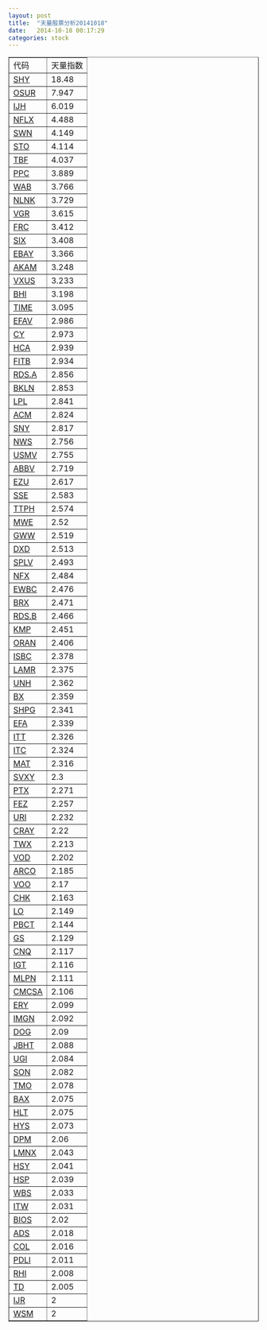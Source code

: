 ```yaml
---
layout: post
title:  "天量股票分析20141018"
date:   2014-10-18 00:17:29
categories: stock
---
```

<table border="1">
 <tr>
 <td>代码</td>
 <td>天量指数</td>
</tr>
  <tr><td><a href="http://stock.finance.sina.com.cn/usstock/quotes/SHY.html" target="_blank">SHY</a></td><td>18.48</td></tr>
  <tr><td><a href="http://stock.finance.sina.com.cn/usstock/quotes/OSUR.html" target="_blank">OSUR</a></td><td>7.947</td></tr>
  <tr><td><a href="http://stock.finance.sina.com.cn/usstock/quotes/IJH.html" target="_blank">IJH</a></td><td>6.019</td></tr>
  <tr><td><a href="http://stock.finance.sina.com.cn/usstock/quotes/NFLX.html" target="_blank">NFLX</a></td><td>4.488</td></tr>
  <tr><td><a href="http://stock.finance.sina.com.cn/usstock/quotes/SWN.html" target="_blank">SWN</a></td><td>4.149</td></tr>
  <tr><td><a href="http://stock.finance.sina.com.cn/usstock/quotes/STO.html" target="_blank">STO</a></td><td>4.114</td></tr>
  <tr><td><a href="http://stock.finance.sina.com.cn/usstock/quotes/TBF.html" target="_blank">TBF</a></td><td>4.037</td></tr>
  <tr><td><a href="http://stock.finance.sina.com.cn/usstock/quotes/PPC.html" target="_blank">PPC</a></td><td>3.889</td></tr>
  <tr><td><a href="http://stock.finance.sina.com.cn/usstock/quotes/WAB.html" target="_blank">WAB</a></td><td>3.766</td></tr>
  <tr><td><a href="http://stock.finance.sina.com.cn/usstock/quotes/NLNK.html" target="_blank">NLNK</a></td><td>3.729</td></tr>
  <tr><td><a href="http://stock.finance.sina.com.cn/usstock/quotes/VGR.html" target="_blank">VGR</a></td><td>3.615</td></tr>
  <tr><td><a href="http://stock.finance.sina.com.cn/usstock/quotes/FRC.html" target="_blank">FRC</a></td><td>3.412</td></tr>
  <tr><td><a href="http://stock.finance.sina.com.cn/usstock/quotes/SIX.html" target="_blank">SIX</a></td><td>3.408</td></tr>
  <tr><td><a href="http://stock.finance.sina.com.cn/usstock/quotes/EBAY.html" target="_blank">EBAY</a></td><td>3.366</td></tr>
  <tr><td><a href="http://stock.finance.sina.com.cn/usstock/quotes/AKAM.html" target="_blank">AKAM</a></td><td>3.248</td></tr>
  <tr><td><a href="http://stock.finance.sina.com.cn/usstock/quotes/VXUS.html" target="_blank">VXUS</a></td><td>3.233</td></tr>
  <tr><td><a href="http://stock.finance.sina.com.cn/usstock/quotes/BHI.html" target="_blank">BHI</a></td><td>3.198</td></tr>
  <tr><td><a href="http://stock.finance.sina.com.cn/usstock/quotes/TIME.html" target="_blank">TIME</a></td><td>3.095</td></tr>
  <tr><td><a href="http://stock.finance.sina.com.cn/usstock/quotes/EFAV.html" target="_blank">EFAV</a></td><td>2.986</td></tr>
  <tr><td><a href="http://stock.finance.sina.com.cn/usstock/quotes/CY.html" target="_blank">CY</a></td><td>2.973</td></tr>
  <tr><td><a href="http://stock.finance.sina.com.cn/usstock/quotes/HCA.html" target="_blank">HCA</a></td><td>2.939</td></tr>
  <tr><td><a href="http://stock.finance.sina.com.cn/usstock/quotes/FITB.html" target="_blank">FITB</a></td><td>2.934</td></tr>
  <tr><td><a href="http://stock.finance.sina.com.cn/usstock/quotes/RDS.A.html" target="_blank">RDS.A</a></td><td>2.856</td></tr>
  <tr><td><a href="http://stock.finance.sina.com.cn/usstock/quotes/BKLN.html" target="_blank">BKLN</a></td><td>2.853</td></tr>
  <tr><td><a href="http://stock.finance.sina.com.cn/usstock/quotes/LPL.html" target="_blank">LPL</a></td><td>2.841</td></tr>
  <tr><td><a href="http://stock.finance.sina.com.cn/usstock/quotes/ACM.html" target="_blank">ACM</a></td><td>2.824</td></tr>
  <tr><td><a href="http://stock.finance.sina.com.cn/usstock/quotes/SNY.html" target="_blank">SNY</a></td><td>2.817</td></tr>
  <tr><td><a href="http://stock.finance.sina.com.cn/usstock/quotes/NWS.html" target="_blank">NWS</a></td><td>2.756</td></tr>
  <tr><td><a href="http://stock.finance.sina.com.cn/usstock/quotes/USMV.html" target="_blank">USMV</a></td><td>2.755</td></tr>
  <tr><td><a href="http://stock.finance.sina.com.cn/usstock/quotes/ABBV.html" target="_blank">ABBV</a></td><td>2.719</td></tr>
  <tr><td><a href="http://stock.finance.sina.com.cn/usstock/quotes/EZU.html" target="_blank">EZU</a></td><td>2.617</td></tr>
  <tr><td><a href="http://stock.finance.sina.com.cn/usstock/quotes/SSE.html" target="_blank">SSE</a></td><td>2.583</td></tr>
  <tr><td><a href="http://stock.finance.sina.com.cn/usstock/quotes/TTPH.html" target="_blank">TTPH</a></td><td>2.574</td></tr>
  <tr><td><a href="http://stock.finance.sina.com.cn/usstock/quotes/MWE.html" target="_blank">MWE</a></td><td>2.52</td></tr>
  <tr><td><a href="http://stock.finance.sina.com.cn/usstock/quotes/GWW.html" target="_blank">GWW</a></td><td>2.519</td></tr>
  <tr><td><a href="http://stock.finance.sina.com.cn/usstock/quotes/DXD.html" target="_blank">DXD</a></td><td>2.513</td></tr>
  <tr><td><a href="http://stock.finance.sina.com.cn/usstock/quotes/SPLV.html" target="_blank">SPLV</a></td><td>2.493</td></tr>
  <tr><td><a href="http://stock.finance.sina.com.cn/usstock/quotes/NFX.html" target="_blank">NFX</a></td><td>2.484</td></tr>
  <tr><td><a href="http://stock.finance.sina.com.cn/usstock/quotes/EWBC.html" target="_blank">EWBC</a></td><td>2.476</td></tr>
  <tr><td><a href="http://stock.finance.sina.com.cn/usstock/quotes/BRX.html" target="_blank">BRX</a></td><td>2.471</td></tr>
  <tr><td><a href="http://stock.finance.sina.com.cn/usstock/quotes/RDS.B.html" target="_blank">RDS.B</a></td><td>2.466</td></tr>
  <tr><td><a href="http://stock.finance.sina.com.cn/usstock/quotes/KMP.html" target="_blank">KMP</a></td><td>2.451</td></tr>
  <tr><td><a href="http://stock.finance.sina.com.cn/usstock/quotes/ORAN.html" target="_blank">ORAN</a></td><td>2.406</td></tr>
  <tr><td><a href="http://stock.finance.sina.com.cn/usstock/quotes/ISBC.html" target="_blank">ISBC</a></td><td>2.378</td></tr>
  <tr><td><a href="http://stock.finance.sina.com.cn/usstock/quotes/LAMR.html" target="_blank">LAMR</a></td><td>2.375</td></tr>
  <tr><td><a href="http://stock.finance.sina.com.cn/usstock/quotes/UNH.html" target="_blank">UNH</a></td><td>2.362</td></tr>
  <tr><td><a href="http://stock.finance.sina.com.cn/usstock/quotes/BX.html" target="_blank">BX</a></td><td>2.359</td></tr>
  <tr><td><a href="http://stock.finance.sina.com.cn/usstock/quotes/SHPG.html" target="_blank">SHPG</a></td><td>2.341</td></tr>
  <tr><td><a href="http://stock.finance.sina.com.cn/usstock/quotes/EFA.html" target="_blank">EFA</a></td><td>2.339</td></tr>
  <tr><td><a href="http://stock.finance.sina.com.cn/usstock/quotes/ITT.html" target="_blank">ITT</a></td><td>2.326</td></tr>
  <tr><td><a href="http://stock.finance.sina.com.cn/usstock/quotes/ITC.html" target="_blank">ITC</a></td><td>2.324</td></tr>
  <tr><td><a href="http://stock.finance.sina.com.cn/usstock/quotes/MAT.html" target="_blank">MAT</a></td><td>2.316</td></tr>
  <tr><td><a href="http://stock.finance.sina.com.cn/usstock/quotes/SVXY.html" target="_blank">SVXY</a></td><td>2.3</td></tr>
  <tr><td><a href="http://stock.finance.sina.com.cn/usstock/quotes/PTX.html" target="_blank">PTX</a></td><td>2.271</td></tr>
  <tr><td><a href="http://stock.finance.sina.com.cn/usstock/quotes/FEZ.html" target="_blank">FEZ</a></td><td>2.257</td></tr>
  <tr><td><a href="http://stock.finance.sina.com.cn/usstock/quotes/URI.html" target="_blank">URI</a></td><td>2.232</td></tr>
  <tr><td><a href="http://stock.finance.sina.com.cn/usstock/quotes/CRAY.html" target="_blank">CRAY</a></td><td>2.22</td></tr>
  <tr><td><a href="http://stock.finance.sina.com.cn/usstock/quotes/TWX.html" target="_blank">TWX</a></td><td>2.213</td></tr>
  <tr><td><a href="http://stock.finance.sina.com.cn/usstock/quotes/VOD.html" target="_blank">VOD</a></td><td>2.202</td></tr>
  <tr><td><a href="http://stock.finance.sina.com.cn/usstock/quotes/ARCO.html" target="_blank">ARCO</a></td><td>2.185</td></tr>
  <tr><td><a href="http://stock.finance.sina.com.cn/usstock/quotes/VOO.html" target="_blank">VOO</a></td><td>2.17</td></tr>
  <tr><td><a href="http://stock.finance.sina.com.cn/usstock/quotes/CHK.html" target="_blank">CHK</a></td><td>2.163</td></tr>
  <tr><td><a href="http://stock.finance.sina.com.cn/usstock/quotes/LO.html" target="_blank">LO</a></td><td>2.149</td></tr>
  <tr><td><a href="http://stock.finance.sina.com.cn/usstock/quotes/PBCT.html" target="_blank">PBCT</a></td><td>2.144</td></tr>
  <tr><td><a href="http://stock.finance.sina.com.cn/usstock/quotes/GS.html" target="_blank">GS</a></td><td>2.129</td></tr>
  <tr><td><a href="http://stock.finance.sina.com.cn/usstock/quotes/CNQ.html" target="_blank">CNQ</a></td><td>2.117</td></tr>
  <tr><td><a href="http://stock.finance.sina.com.cn/usstock/quotes/IGT.html" target="_blank">IGT</a></td><td>2.116</td></tr>
  <tr><td><a href="http://stock.finance.sina.com.cn/usstock/quotes/MLPN.html" target="_blank">MLPN</a></td><td>2.111</td></tr>
  <tr><td><a href="http://stock.finance.sina.com.cn/usstock/quotes/CMCSA.html" target="_blank">CMCSA</a></td><td>2.106</td></tr>
  <tr><td><a href="http://stock.finance.sina.com.cn/usstock/quotes/ERY.html" target="_blank">ERY</a></td><td>2.099</td></tr>
  <tr><td><a href="http://stock.finance.sina.com.cn/usstock/quotes/IMGN.html" target="_blank">IMGN</a></td><td>2.092</td></tr>
  <tr><td><a href="http://stock.finance.sina.com.cn/usstock/quotes/DOG.html" target="_blank">DOG</a></td><td>2.09</td></tr>
  <tr><td><a href="http://stock.finance.sina.com.cn/usstock/quotes/JBHT.html" target="_blank">JBHT</a></td><td>2.088</td></tr>
  <tr><td><a href="http://stock.finance.sina.com.cn/usstock/quotes/UGI.html" target="_blank">UGI</a></td><td>2.084</td></tr>
  <tr><td><a href="http://stock.finance.sina.com.cn/usstock/quotes/SON.html" target="_blank">SON</a></td><td>2.082</td></tr>
  <tr><td><a href="http://stock.finance.sina.com.cn/usstock/quotes/TMO.html" target="_blank">TMO</a></td><td>2.078</td></tr>
  <tr><td><a href="http://stock.finance.sina.com.cn/usstock/quotes/BAX.html" target="_blank">BAX</a></td><td>2.075</td></tr>
  <tr><td><a href="http://stock.finance.sina.com.cn/usstock/quotes/HLT.html" target="_blank">HLT</a></td><td>2.075</td></tr>
  <tr><td><a href="http://stock.finance.sina.com.cn/usstock/quotes/HYS.html" target="_blank">HYS</a></td><td>2.073</td></tr>
  <tr><td><a href="http://stock.finance.sina.com.cn/usstock/quotes/DPM.html" target="_blank">DPM</a></td><td>2.06</td></tr>
  <tr><td><a href="http://stock.finance.sina.com.cn/usstock/quotes/LMNX.html" target="_blank">LMNX</a></td><td>2.043</td></tr>
  <tr><td><a href="http://stock.finance.sina.com.cn/usstock/quotes/HSY.html" target="_blank">HSY</a></td><td>2.041</td></tr>
  <tr><td><a href="http://stock.finance.sina.com.cn/usstock/quotes/HSP.html" target="_blank">HSP</a></td><td>2.039</td></tr>
  <tr><td><a href="http://stock.finance.sina.com.cn/usstock/quotes/WBS.html" target="_blank">WBS</a></td><td>2.033</td></tr>
  <tr><td><a href="http://stock.finance.sina.com.cn/usstock/quotes/ITW.html" target="_blank">ITW</a></td><td>2.031</td></tr>
  <tr><td><a href="http://stock.finance.sina.com.cn/usstock/quotes/BIOS.html" target="_blank">BIOS</a></td><td>2.02</td></tr>
  <tr><td><a href="http://stock.finance.sina.com.cn/usstock/quotes/ADS.html" target="_blank">ADS</a></td><td>2.018</td></tr>
  <tr><td><a href="http://stock.finance.sina.com.cn/usstock/quotes/COL.html" target="_blank">COL</a></td><td>2.016</td></tr>
  <tr><td><a href="http://stock.finance.sina.com.cn/usstock/quotes/PDLI.html" target="_blank">PDLI</a></td><td>2.011</td></tr>
  <tr><td><a href="http://stock.finance.sina.com.cn/usstock/quotes/RHI.html" target="_blank">RHI</a></td><td>2.008</td></tr>
  <tr><td><a href="http://stock.finance.sina.com.cn/usstock/quotes/TD.html" target="_blank">TD</a></td><td>2.005</td></tr>
  <tr><td><a href="http://stock.finance.sina.com.cn/usstock/quotes/IJR.html" target="_blank">IJR</a></td><td>2</td></tr>
  <tr><td><a href="http://stock.finance.sina.com.cn/usstock/quotes/WSM.html" target="_blank">WSM</a></td><td>2</td></tr>
</table>
